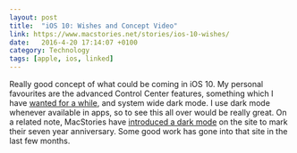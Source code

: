 ```yaml
---
layout: post
title:  "iOS 10: Wishes and Concept Video"
link: https://www.macstories.net/stories/ios-10-wishes/
date:   2016-4-20 17:14:07 +0100
category: Technology
tags: [apple, ios, linked]
---
```


Really good concept of what could be coming in iOS 10. My personal favourites are the advanced Control Center features, something which I have [wanted for a while][colmioctrlcent], and system wide dark mode. I use dark mode whenever available in apps, so to see this all over would be really great. On a related note, MacStories have [introduced a dark mode][msdark] on the site to mark their seven year anniversary. Some good work has gone into that site in the last few months.

[colmioctrlcent]:http://www.colm.io/2016/01/28/the-case-against-control-center
[msdark]:https://www.macstories.net/news/introducing-macstories-dark-theme-and-telegram-channel/